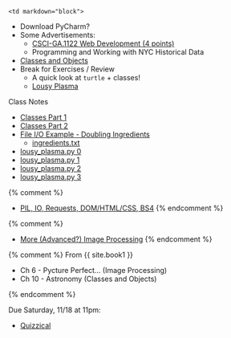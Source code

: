 	<td markdown="block">

* Download PyCharm?
* Some Advertisements:
    * [CSCI-GA.1122 Web Development (4 points)](http://dhss.hosting.nyu.edu/wp-content/uploads/2017/03/CSCI_GA_1122_WebDevelopment_Description-1.pdf)
    * Programming and Working with NYC Historical Data
* [Classes and Objects](slides/10/classes-objects.html)
* Break for Exercises / Review
    * A quick look at `turtle` + classes!
    * [Lousy Plasma](resources/code/class10/lousy_plasma.html)

Class Notes

* [Classes Part 1](resources/code/class10/classes.py)
* [Classes Part 2](resources/code/class10/classes2.py)
* [File I/O Example - Doubling Ingredients](resources/code/class10/cook.py)
    * [ingredients.txt](resources/code/class10/ingredients.txt)
* [lousy_plasma.py 0](resources/code/class10/lousy_plasma.py)
* [lousy_plasma.py 1](resources/code/class10/lousy_plasma_01.py)
* [lousy_plasma.py 2](resources/code/class10/lousy_plasma_02.py)
* [lousy_plasma.py 3](resources/code/class10/lousy_plasma_03.py)

{% comment %}
* [PIL, IO, Requests, DOM/HTML/CSS, BS4](slides/10/pil-bs4.html)
{% endcomment %}


{% comment %}
* [More (Advanced?) Image Processing](slides/10/advanced-image-processing.html)
{% endcomment %}

</td>
{% comment %}
	<td markdown="block">
From {{ site.book1 }}

* Ch 6 - Pycture Perfect... (Image Processing)
* Ch 10 - Astronomy (Classes and Objects)

</td>
{% endcomment %}
	<td markdown="block">

Due Saturday, 11/18 at 11pm:

* [Quizzical](assignments/hw10.html)
</td>
